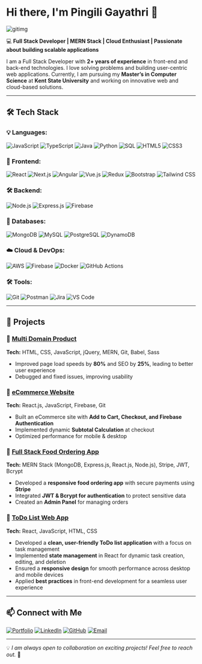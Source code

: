 # Hi there, I'm Pingili Gayathri 👋
![gitimg](https://github.com/user-attachments/assets/9571fbb7-fe1f-4235-b045-e722268a0039)


💻 **Full Stack Developer | MERN Stack | Cloud Enthusiast | Passionate about building scalable applications**

I am a Full Stack Developer with **2+ years of experience** in front-end and back-end technologies. I love solving problems and building user-centric web applications. Currently, I am pursuing my **Master’s in Computer Science** at **Kent State University** and working on innovative web and cloud-based solutions.

---

## 🛠 Tech Stack

### 💡 Languages:
![JavaScript](https://img.shields.io/badge/-JavaScript-F7DF1E?style=flat&logo=javascript&logoColor=black)
![TypeScript](https://img.shields.io/badge/-TypeScript-007ACC?style=flat&logo=typescript&logoColor=white)
![Java](https://img.shields.io/badge/-Java-007396?style=flat&logo=java&logoColor=white)
![Python](https://img.shields.io/badge/-Python-3776AB?style=flat&logo=python&logoColor=white)
![SQL](https://img.shields.io/badge/-SQL-4479A1?style=flat&logo=MySQL&logoColor=white)
![HTML5](https://img.shields.io/badge/-HTML5-E34F26?style=flat&logo=html5&logoColor=white)
![CSS3](https://img.shields.io/badge/-CSS3-1572B6?style=flat&logo=css3&logoColor=white)

### 🚀 Frontend:
![React](https://img.shields.io/badge/-React-61DAFB?style=flat&logo=react&logoColor=black)
![Next.js](https://img.shields.io/badge/-Next.js-000000?style=flat&logo=next.js&logoColor=white)
![Angular](https://img.shields.io/badge/-Angular-DD0031?style=flat&logo=angular&logoColor=white)
![Vue.js](https://img.shields.io/badge/-Vue.js-4FC08D?style=flat&logo=vue.js&logoColor=white)
![Redux](https://img.shields.io/badge/-Redux-764ABC?style=flat&logo=redux&logoColor=white)
![Bootstrap](https://img.shields.io/badge/-Bootstrap-7952B3?style=flat&logo=bootstrap&logoColor=white)
![Tailwind CSS](https://img.shields.io/badge/-Tailwind_CSS-38B2AC?style=flat&logo=tailwind-css&logoColor=white)

### 🛠 Backend:
![Node.js](https://img.shields.io/badge/-Node.js-339933?style=flat&logo=node.js&logoColor=white)
![Express.js](https://img.shields.io/badge/-Express.js-000000?style=flat&logo=express&logoColor=white)
![Firebase](https://img.shields.io/badge/-Firebase-FFCA28?style=flat&logo=firebase&logoColor=black)

### 💾 Databases:
![MongoDB](https://img.shields.io/badge/-MongoDB-47A248?style=flat&logo=mongodb&logoColor=white)
![MySQL](https://img.shields.io/badge/-MySQL-4479A1?style=flat&logo=mysql&logoColor=white)
![PostgreSQL](https://img.shields.io/badge/-PostgreSQL-4169E1?style=flat&logo=postgresql&logoColor=white)
![DynamoDB](https://img.shields.io/badge/-DynamoDB-4053D6?style=flat&logo=amazon-dynamodb&logoColor=white)

### ☁️ Cloud & DevOps:
![AWS](https://img.shields.io/badge/-AWS-232F3E?style=flat&logo=amazon-aws&logoColor=white)
![Firebase](https://img.shields.io/badge/-Firebase-FFCA28?style=flat&logo=firebase&logoColor=black)
![Docker](https://img.shields.io/badge/-Docker-2496ED?style=flat&logo=docker&logoColor=white)
![GitHub Actions](https://img.shields.io/badge/-GitHub_Actions-2088FF?style=flat&logo=github-actions&logoColor=white)

### 🛠 Tools:
![Git](https://img.shields.io/badge/-Git-F05032?style=flat&logo=git&logoColor=white)
![Postman](https://img.shields.io/badge/-Postman-FF6C37?style=flat&logo=postman&logoColor=white)
![Jira](https://img.shields.io/badge/-Jira-0052CC?style=flat&logo=jira&logoColor=white)
![VS Code](https://img.shields.io/badge/-VS_Code-007ACC?style=flat&logo=visual-studio-code&logoColor=white)

---

## 📌 Projects

### 🔹 [Multi Domain Product](https://github.com/GayathriPingili)
**Tech:** HTML, CSS, JavaScript, jQuery, MERN, Git, Babel, Sass  
- Improved page load speeds by **80%** and SEO by **25%**, leading to better user experience  
- Debugged and fixed issues, improving usability  

### 🔹 [eCommerce Website](https://github.com/GayathriPingili/eshop)
**Tech:** React.js, JavaScript, Firebase, Git  
- Built an eCommerce site with **Add to Cart, Checkout, and Firebase Authentication**  
- Implemented dynamic **Subtotal Calculation** at checkout  
- Optimized performance for mobile & desktop  

### 🔹 [Full Stack Food Ordering App](https://github.com/GayathriPingili/Food-Delivery)
**Tech:** MERN Stack (MongoDB, Express.js, React.js, Node.js), Stripe, JWT, Bcrypt  
- Developed a **responsive food ordering app** with secure payments using **Stripe**  
- Integrated **JWT & Bcrypt for authentication** to protect sensitive data  
- Created an **Admin Panel** for managing orders  

### 🔹 [ ToDo List Web App](https://github.com/GayathriPingili/todoapp)
**Tech:** React, JavaScript, HTML, CSS
- Developed a **clean, user-friendly ToDo list application** with a focus on task management
- Implemented **state management** in React for dynamic task creation, editing, and deletion
- Ensured a **responsive design** for smooth performance across desktop and mobile devices
- Applied **best practices** in front-end development for a seamless user experience

---

## 📫 Connect with Me


[![Portfolio](https://img.shields.io/badge/-Portfolio-000?style=flat&logo=vercel&logoColor=white)](https://aesthetic-kelpie-d6a6c0.netlify.app/)
[![LinkedIn](https://img.shields.io/badge/-LinkedIn-0077B5?style=flat&logo=linkedin&logoColor=white)](https://www.linkedin.com/in/contactgayathri-pingili/)
[![GitHub](https://img.shields.io/badge/-GitHub-181717?style=flat&logo=github&logoColor=white)](https://github.com/GayathriPingili)
[![Email](https://img.shields.io/badge/-Email-D14836?style=flat&logo=gmail&logoColor=white)](mailto:gayathri.pingili33@gmail.com)

---

💡 *I am always open to collaboration on exciting projects! Feel free to reach out.* 🚀
